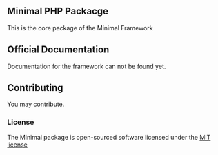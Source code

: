 ## Minimal PHP Packacge

This is the core package of the Minimal Framework

## Official Documentation

Documentation for the framework can not be found yet.

## Contributing

You may contribute.

### License

The Minimal package is open-sourced software licensed under the [MIT license](http://opensource.org/licenses/MIT)
